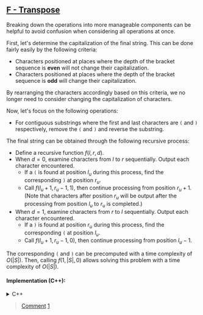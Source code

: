 ## [F - Transpose](https://atcoder.jp/contests/abc350/tasks/abc350_f)
<!-- 
一度に全ての操作を考えると混乱のもとなので、手の付けやすい複数の操作に分解することもひとつの手です。

まず、最終的な文字列の大文字小文字について判定しましょう。
これはそれほど難しくなく、以下のように判定できます。

* 括弧列の深さが **偶数** であるところに位置する文字は、大文字小文字が **反転しない。**
* 括弧列の深さが **奇数** であるところに位置する文字は、大文字小文字が **反転する。**

これに従って予め文字の大小を入れ替えておくことで、これ以上文字の大小を考える必要はなくなりました。

いま、考えるべきは次のような操作です。

* 先頭と末尾がそれぞれ `(` と `)` であるような連続部分列について、 `(` と `)` とを取り除いたうえで文字列を反転させる

最終的な文字列は以下のような再帰で求めることが可能です。

* $f(l, r, d)$ という再帰関数を定義する。
* $d = 0$ のとき、 $l, l+1, \cdots, r$ 文字目の順に調べ、英文字が出てきたらその都度出力する。
  * その途中 $l_u$ 文字目に `(` を発見した時、それに対応する `)` を $r_u$ 文字目とする。
  * このとき、 $f(l_u + 1, r_u - 1, 1)$ を呼び、その後 $r_u + 1$ 文字目から処理を続行する。 ( $r_u + 1$ 文字目以降が出力されるのは $l_u$ 文字目から $r_u$ 文字目までの処理が終わった後であることに注意せよ。)
* $d = 1$ のとき、 $r, r-1, \cdots, l$ 文字目の順に調べ、英文字が出てきたらその都度出力する。
  * その途中 $r_u$ 文字目に `)` を発見した時、それに対応する `(` を $l_u$ 文字目とする。
  * このとき、 $f(l_u + 1, r_u - 1, 0)$ を呼び、その後 $l_u-1$ 文字目から処理を続行する。

対応する `(` と `)` は予計算により時間計算量 $O(|S|)$ で求めることができます。
あとは、 $f(1,∣S∣,0)$ を呼び出すことで、この問題に時間計算量 $O(∣S∣)$ で正解できます。

実装例 (C++) : -->

Breaking down the operations into more manageable components can be helpful to avoid confusion when considering all operations at once.

First, let's determine the capitalization of the final string.
This can be done fairly easily by the following criteria:

- Characters positioned at places where the depth of the bracket sequence is **even** will not change their capitalization.
- Characters positioned at places where the depth of the bracket sequence is **odd** will change their capitalization.

By rearranging the characters accordingly based on this criteria, we no longer need to consider changing the capitalization of characters.

Now, let's focus on the following operations:

- For contiguous substrings where the first and last characters are `(` and `)` respectively, remove the `(` and `)` and reverse the substring.

The final string can be obtained through the following recursive process:

- Define a recursive function $f(l, r, d)$.
- When $d = 0$, examine characters from $l$ to $r$ sequentially. Output each character encountered.
  - If a `(` is found at position $l_u$ during this process, find the corresponding `)` at position $r_u$.
  - Call $f(l_u + 1, r_u - 1, 1)$, then continue processing from position $r_u + 1$. (Note that characters after position $r_u$ will be output after the processing from position $l_u$ to $r_u$ is completed.)
- When $d = 1$, examine characters from $r$ to $l$ sequentially. Output each character encountered.
  - If a `)` is found at position $r_u$ during this process, find the corresponding `(` at position $l_u$.
  - Call $f(l_u + 1, r_u - 1, 0)$, then continue processing from position $l_u-1$.

The corresponding `(` and `)` can be precomputed with a time complexity of $O(|S|)$.
Then, calling $f(1,|S|,0)$ allows solving this problem with a time complexity of $O(|S|)$.

#### Implementation (C++):

<details><summary>C++ </summary>

```cpp
#include<bits/stdc++.h>

using namespace std;

char flp(char c){
  if('A'<=c && c<='Z'){
    return (c-'A'+'a');
  }
  return (c-'a'+'A');
}

string s;
vector<int> mch;

void f(int l,int r,int d){
  if(d==0){
    while(l<=r){
      if(s[l]=='('){
        f(l+1,mch[l]-1,1);
        l=mch[l];
      }
      else{
        cout << s[l];
      }
      l++;
    }
  }
  else{
    while(l<=r){
      if(s[r]==')'){
        f(mch[r]+1,r-1,0);
        r=mch[r];
      }
      else{
        cout << s[r];
      }
      r--;
    }
  }
}

int main(){
  cin >> s;
  int l=s.size();
  mch.resize(l);
  for(auto &nx : mch){nx=-1;}

  int h=0;
  vector<int> stk;
  for(int i=0;i<l;i++){
    if(s[i]=='('){
      stk.push_back(i);
      h++;
    }
    else if(s[i]==')'){
      mch[i]=stk.back();
      mch[stk.back()]=i;
      stk.pop_back();
      h--;
    }
    else if(h%2){
      s[i]=flp(s[i]);
    }
  }

  f(0,l-1,0);
  return 0;
}
```

</details>


> [Comment](https://codeforces.com/blog/entry/128633?#comment-1142032) [1](https://atcoder.jp/contests/abc350/submissions/52597806)